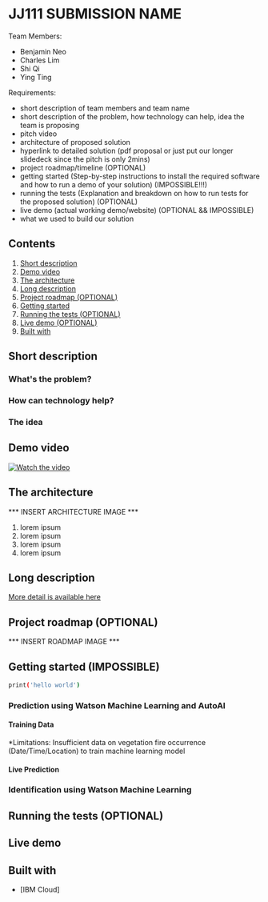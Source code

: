 # JJ111 SUBMISSION NAME

Team Members:
- Benjamin Neo
- Charles Lim
- Shi Qi
- Ying Ting

Requirements:
- short description of team members and team name
- short description of the problem, how technology can help, idea the team is proposing
- pitch video
- architecture of proposed solution
- hyperlink to detailed solution (pdf proposal or just put our longer slidedeck since the pitch is only 2mins)
- project roadmap/timeline (OPTIONAL)
- getting started (Step-by-step instructions to install the required software and how to run a demo of your solution) (IMPOSSIBLE!!!)
- running the tests (Explanation and breakdown on how to run tests for the proposed solution) (OPTIONAL)
- live demo (actual working demo/website) (OPTIONAL && IMPOSSIBLE)
- what we used to build our solution

## Contents

1. [Short description](#short-description)
1. [Demo video](#demo-video)
1. [The architecture](#the-architecture)
1. [Long description](#long-description)
1. [Project roadmap (OPTIONAL)](#project-roadmap)
1. [Getting started](#getting-started)
1. [Running the tests (OPTIONAL)](#running-the-tests)
1. [Live demo (OPTIONAL)](#live-demo)
1. [Built with](#built-with)

## Short description

### What's the problem?

### How can technology help?

### The idea

## Demo video

[![Watch the video](https://github.com/Code-and-Response/Liquid-Prep/blob/master/images/IBM-interview-video-image.png)](https://youtu.be/vOgCOoy_Bx0)

## The architecture

*** INSERT ARCHITECTURE IMAGE ***

1. lorem ipsum
2. lorem ipsum
3. lorem ipsum
4. lorem ipsum

## Long description

[More detail is available here](DESCRIPTION.md)

## Project roadmap (OPTIONAL)

*** INSERT ROADMAP IMAGE ***

## Getting started (IMPOSSIBLE)

```bash
print('hello world')
```

### Prediction using Watson Machine Learning and AutoAI

#### Training Data

*Limitations: Insufficient data on vegetation fire occurrence (Date/Time/Location) to train machine learning model

#### Live Prediction


### Identification using Watson Machine Learning 

## Running the tests (OPTIONAL)

## Live demo

## Built with

* [IBM Cloud]
